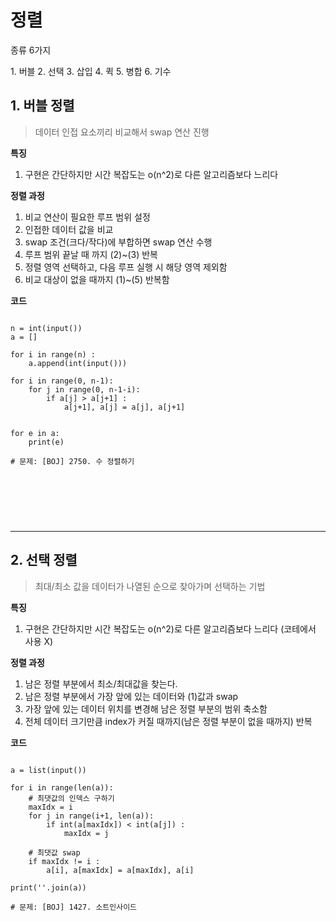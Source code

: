 # 정렬 

<p> 종류 6가지 </p>
1. 버블
2. 선택
3. 삽입 
4. 퀵 
5. 병합 
6. 기수 

<br>

## 1. 버블 정렬 
> 데이터 인접 요소끼리 비교해서 swap 연산 진행 

<b>특징 </b>
1. 구현은 간단하지만 시간 복잡도는 o(n^2)로 다른 알고리즘보다 느리다

<b> 정렬 과정 </b>
1. 비교 연산이 필요한 루프 범위 설정 
2. 인접한 데이터 값을 비교
3. swap 조건(크다/작다)에 부합하면 swap 연산 수행 
4. 루프 범위 끝날 때 까지 (2)~(3) 반복
5. 정렬 영역 선택하고, 다음 루프 실행 시 해당 영역 제외함
6. 비교 대상이 없을 때까지 (1)~(5) 반복함 

<b>코드</b>
<pre>
<code>
n = int(input())
a = []

for i in range(n) : 
    a.append(int(input()))

for i in range(0, n-1):
    for j in range(0, n-1-i):
        if a[j] > a[j+1] : 
            a[j+1], a[j] = a[j], a[j+1]


for e in a:
    print(e)

# 문제: [BOJ] 2750. 수 정렬하기
</pre>
</code>

<br><br>
<hr>


## 2. 선택 정렬 
> 최대/최소 값을 데이터가 나열된 순으로 찾아가며 선택하는 기법

<b>특징 </b>
1. 구현은 간단하지만 시간 복잡도는 o(n^2)로 다른 알고리즘보다 느리다 (코테에서 사용 X)

<b> 정렬 과정 </b>
1. 남은 정렬 부분에서 최소/최대값을 찾는다.
2. 남은 정렬 부분에서 가장 앞에 있는 데이터와 (1)값과 swap
3. 가장 앞에 있는 데이터 위치를 변경해 남은 정렬 부분의 범위 축소함
4. 전체 데이터 크기만큼 index가 커질 때까지(남은 정렬 부분이 없을 때까지) 반복


<b>코드</b>
<pre>
<code>
a = list(input())

for i in range(len(a)):
    # 최댓값의 인덱스 구하기
    maxIdx = i 
    for j in range(i+1, len(a)):
        if int(a[maxIdx]) < int(a[j]) :
            maxIdx = j

    # 최댓값 swap
    if maxIdx != i : 
        a[i], a[maxIdx] = a[maxIdx], a[i]

print(''.join(a)) 

# 문제: [BOJ] 1427. 소트인사이드
</pre>
</code>
